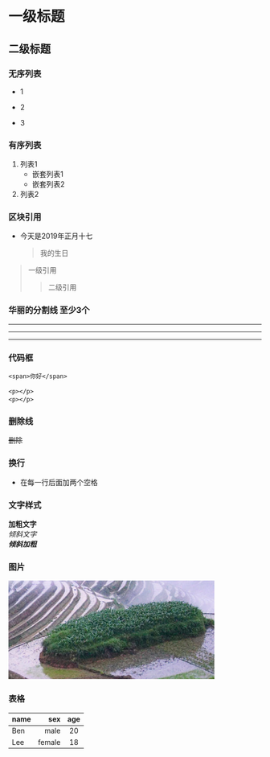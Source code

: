 # 一级标题
## 二级标题

### 无序列表
* 1
+ 2
- 3

### 有序列表
1. 列表1
   * 嵌套列表1
   * 嵌套列表2
2. 列表2

### 区块引用
* 今天是2019年正月十七

  > 我的生日

> 一级引用
>> 二级引用

### 华丽的分割线 至少3个
*** 
--- 
___

### 代码框
` <span>你好</span> `
``` 注释
<p></p>
<p></p>
```

### 删除线
~~删除~~

### 换行
* 在每一行后面加两个空格  

### 文字样式
**加粗文字**  
*倾斜文字*  
***倾斜加粗***  

### 图片
![图片](./images/1.png "桌面")

### 表格
| name | sex | age |
| ---- | --: | :--: |
| Ben | male | 20 |
| Lee | female | 18 |